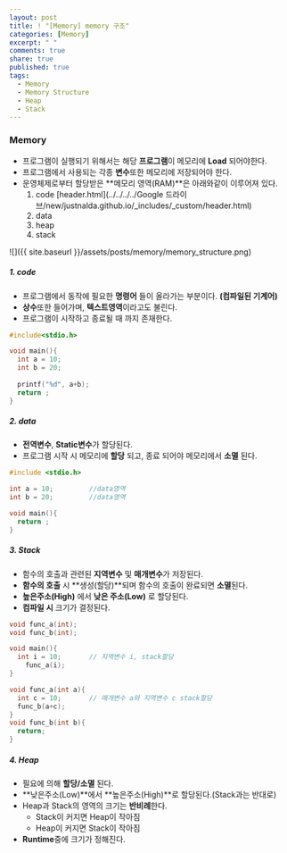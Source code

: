 ```yaml
---
layout: post
title: ! "[Memory] memory 구조"
categories: [Memory]
excerpt: " "
comments: true
share: true
published: true
tags:
  - Memory
  - Memory Structure
  - Heap
  - Stack
---
```




### Memory

- 프로그램이 실행되기 위해서는 해당 **프로그램**이 메모리에 **Load** 되어야한다.
- 프로그램에서 사용되는 각종 **변수**또한 메모리에 저장되어야 한다.
- 운영체제로부터 할당받은 **메모리 영역(RAM)**은 아래와같이 이루어져 있다.
  1. code [header.html](../../../../Google 드라이브/new/justnalda.github.io/_includes/_custom/header.html) 
  2. data
  3. heap
  4. stack

![]({{ site.baseurl }}/assets/posts/memory/memory_structure.png)

##### 1. code

* 프로그램에서 동작에 필요한 **명령어** 들이 올라가는 부분이다. **(컴파일된 기계어)**
* **상수**또한 들어가며, **텍스트영역**이라고도 불린다.
* 프로그램이 시작하고 종료될 때 까지 존재한다.

```c
#include<stdio.h>

void main(){
  int a = 10;
  int b = 20;
  
  printf("%d", a+b);
  return ;
}
```



##### 2. data

* **전역변수**, **Static변수**가 할당된다.
* 프로그램 시작 시 메모리에 **할당** 되고, 종료 되어야 메모리에서 **소멸** 된다.

```c
#include <stdio.h>

int a = 10;			//data영역
int b = 20; 		//data영역

void main(){
  return ;
}
```



##### 3. Stack

* 함수의 호출과 관련된 **지역변수** 및 **매개변수**가 저장된다.
* **함수의 호출** 시 **생성(할당)**되며 함수의 호출이 완료되면 **소멸**된다.
* **높은주소(High)** 에서 **낮은 주소(Low)** 로 할당된다.
* **컴파일 시** 크기가 결정된다.

```c
void func_a(int);
void func_b(int);

void main(){
  int i = 10; 		// 지역변수 i, stack할당
	func_a(i);
}

void func_a(int a){
  int c = 10; 		// 매개변수 a와 지역변수 c stack할당
  func_b(a+c);
}
void func_b(int b){
  return;
}
```



##### 4. Heap

* 필요에 의해 **할당/소멸** 된다.
* **낮은주소(Low)**에서 **높은주소(High)**로 할당된다.(Stack과는 반대로)
* Heap과 Stack의 영역의 크기는 **반비례**한다.
  - Stack이 커지면 Heap이 작아짐 
  - Heap이 커지면 Stack이 작아짐
* **Runtime**중에 크기가 정해진다.